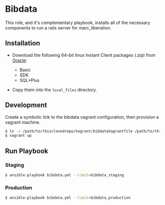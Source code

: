# Bibdata

This role, and it's complementary playbook, installs all of the necessary components to run a rails server for marc_liberation.

## Installation

- Download the following 64-bit linux Instant Client packages (.zip) from [Oracle](http://www.oracle.com/technetwork/topics/linuxx86-64soft-092277.html):
	- Basic
	- SDK
	- SQL*Plus

- Copy them into the `local_files` directory.

## Development
Create a symbolic link to the bibdata vagrant configuration, then provision a vagrant machine.

```bash
$ ln -s /path/to/thisclonedrepo/Vagrant/bibdataVagrantfile /path/to/thisclonedrepo/Vagrantfile
$ vagrant up
``` 

## Run Playbook

### Staging
```bash
$ ansible-playbook bibdata.yml --limit=bibdata_staging

```

### Production
```bash
$ ansible-playbook bibdata.yml --limit=bibdata_production

```
